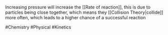 Increasing pressure will increase the [[Rate of reaction]], this is due to particles being close together, which means they [[Collision Theory|collide]] more often, which leads to a higher chance of a successful reaction

#Chemistry #Physical #Kinetics